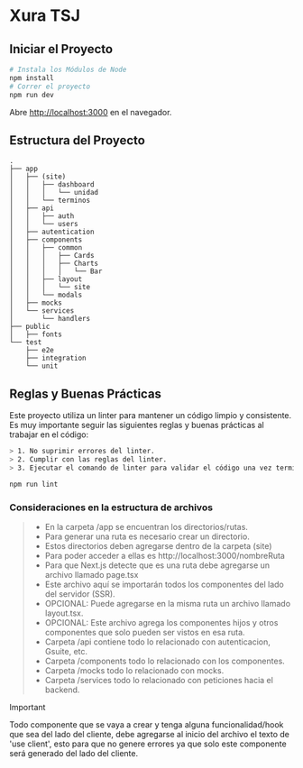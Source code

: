# Xura TSJ

## Iniciar el Proyecto

```bash
# Instala los Módulos de Node
npm install
# Correr el proyecto
npm run dev
```

Abre [http://localhost:3000](http://localhost:3000) en el navegador.

## Estructura del Proyecto

```
.
├── app
│   ├── (site)
│   │   ├── dashboard
│   │   │   └── unidad
│   │   └── terminos
│   ├── api
│   │   ├── auth
│   │   └── users
│   ├── autentication
│   ├── components
│   │   ├── common
│   │   │   ├── Cards
│   │   │   ├── Charts
│   │   │   │   └── Bar
│   │   ├── layout
│   │   │   └── site
│   │   └── modals
│   ├── mocks
│   └── services
│       └── handlers
├── public
│   ├── fonts
└── test
    ├── e2e
    ├── integration
    └── unit
```

## Reglas y Buenas Prácticas

Este proyecto utiliza un linter para mantener un código limpio y consistente.
Es muy importante seguir las siguientes reglas y buenas prácticas al trabajar en el código:

```bash
> 1. No suprimir errores del linter.
> 2. Cumplir con las reglas del linter.
> 3. Ejecutar el comando de linter para validar el código una vez termine una tarea.

npm run lint
```

### Consideraciones en la estructura de archivos

> - En la carpeta /app se encuentran los directorios/rutas.
> - Para generar una ruta es necesario crear un directorio.
> - Estos directorios deben agregarse dentro de la carpeta (site)
> - Para poder acceder a ellas es http://localhost:3000/nombreRuta
> - Para que Next.js detecte que es una ruta debe agregarse un archivo llamado page.tsx
> - Este archivo aquí se importarán todos los componentes del lado del servidor (SSR).
> - OPCIONAL: Puede agregarse en la misma ruta un archivo llamado layout.tsx.
> - OPCIONAL: Este archivo agrega los componentes hijos y otros componentes que solo pueden ser vistos en esa ruta.
> - Carpeta /api contiene todo lo relacionado con autenticacion, Gsuite, etc.
> - Carpeta /components todo lo relacionado con los componentes.
> - Carpeta /mocks todo lo relacionado con mocks.
> - Carpeta /services todo lo relacionado con peticiones hacia el backend.

> [!IMPORTANT]
> Todo componente que se vaya a crear y tenga alguna funcionalidad/hook que sea del lado del cliente, debe agregarse al inicio del archivo el texto de 'use client', esto para que no genere errores ya que solo este componente será generado del lado del cliente.
